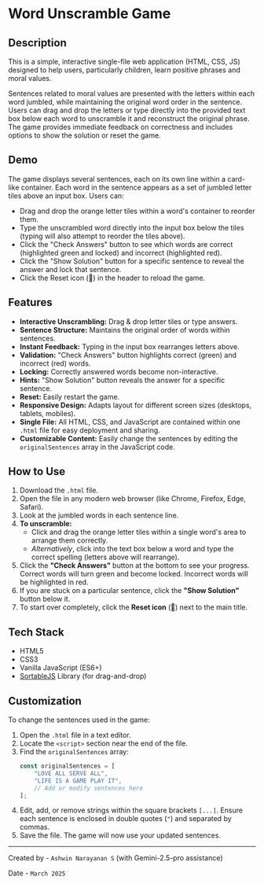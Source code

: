 # Word Unscramble Game

## Description

This is a simple, interactive single-file web application (HTML, CSS, JS) designed to help users, particularly children, learn positive phrases and moral values.

Sentences related to moral values are presented with the letters within each word jumbled, while maintaining the original word order in the sentence. Users can drag and drop the letters or type directly into the provided text box below each word to unscramble it and reconstruct the original phrase. The game provides immediate feedback on correctness and includes options to show the solution or reset the game.

## Demo

The game displays several sentences, each on its own line within a card-like container. Each word in the sentence appears as a set of jumbled letter tiles above an input box. Users can:

-   Drag and drop the orange letter tiles within a word's container to reorder them.
-   Type the unscrambled word directly into the input box below the tiles (typing will also attempt to reorder the tiles above).
-   Click the "Check Answers" button to see which words are correct (highlighted green and locked) and incorrect (highlighted red).
-   Click the "Show Solution" button for a specific sentence to reveal the answer and lock that sentence.
-   Click the Reset icon (🔄) in the header to reload the game.

## Features

-   **Interactive Unscrambling:** Drag & drop letter tiles or type answers.
-   **Sentence Structure:** Maintains the original order of words within sentences.
-   **Instant Feedback:** Typing in the input box rearranges letters above.
-   **Validation:** "Check Answers" button highlights correct (green) and incorrect (red) words.
-   **Locking:** Correctly answered words become non-interactive.
-   **Hints:** "Show Solution" button reveals the answer for a specific sentence.
-   **Reset:** Easily restart the game.
-   **Responsive Design:** Adapts layout for different screen sizes (desktops, tablets, mobiles).
-   **Single File:** All HTML, CSS, and JavaScript are contained within one `.html` file for easy deployment and sharing.
-   **Customizable Content:** Easily change the sentences by editing the `originalSentences` array in the JavaScript code.

## How to Use

1.  Download the `.html` file.
2.  Open the file in any modern web browser (like Chrome, Firefox, Edge, Safari).
3.  Look at the jumbled words in each sentence line.
4.  **To unscramble:**
    -   Click and drag the orange letter tiles within a single word's area to arrange them correctly.
    -   _Alternatively_, click into the text box below a word and type the correct spelling (letters above will rearrange).
5.  Click the **"Check Answers"** button at the bottom to see your progress. Correct words will turn green and become locked. Incorrect words will be highlighted in red.
6.  If you are stuck on a particular sentence, click the **"Show Solution"** button below it.
7.  To start over completely, click the **Reset icon** (🔄) next to the main title.

## Tech Stack

-   HTML5
-   CSS3
-   Vanilla JavaScript (ES6+)
-   [SortableJS](https://github.com/SortableJS/Sortable) Library (for drag-and-drop)

## Customization

To change the sentences used in the game:

1.  Open the `.html` file in a text editor.
2.  Locate the `<script>` section near the end of the file.
3.  Find the `originalSentences` array:
    ```javascript
    const originalSentences = [
        "LOVE ALL SERVE ALL",
        "LIFE IS A GAME PLAY IT",
        // Add or modify sentences here
    ];
    ```
4.  Edit, add, or remove strings within the square brackets `[...]`. Ensure each sentence is enclosed in double quotes (`"`) and separated by commas.
5.  Save the file. The game will now use your updated sentences.

---

Created by - `Ashwin Narayanan S` (with Gemini-2.5-pro assistance)

Date - `March 2025`
